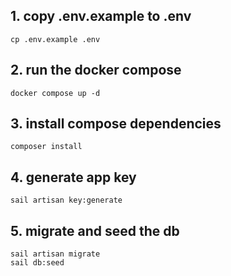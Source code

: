 ## 1. copy .env.example to .env
```
cp .env.example .env
```
## 2. run the docker compose
```
docker compose up -d
```
## 3. install compose dependencies
```
composer install
```
## 4. generate app key
```
sail artisan key:generate
```
## 5. migrate and seed the db
```
sail artisan migrate
sail db:seed
```
